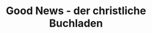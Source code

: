 ---
title: "Good News - der christliche Buchladen"
url: /grossbottwar/good-news-der-christliche-buchladen/
shop: Bücher
---